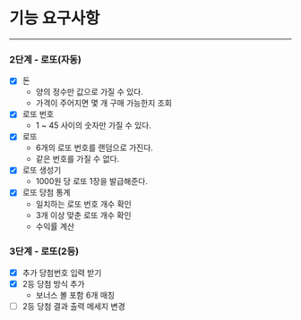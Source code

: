 # 기능 요구사항

---

### 2단계 - 로또(자동)

- [x] 돈
    - 양의 정수만 값으로 가질 수 있다.
    - 가격이 주어지면 몇 개 구매 가능한지 조회
- [x] 로또 번호
    - 1 ~ 45 사이의 숫자만 가질 수 있다.
- [x] 로또
    - 6개의 로또 번호를 랜덤으로 가진다.
    - 같은 번호를 가질 수 없다.
- [x] 로또 생성기
    - 1000원 당 로또 1장을 발급해준다.
- [x] 로또 당첨 통계
    - 일치하는 로또 번호 개수 확인
    - 3개 이상 맞춘 로또 개수 확인
    - 수익률 계산

### 3단계 - 로또(2등)

- [x] 추가 당첨번호 입력 받기
- [x] 2등 당첨 방식 추가
    - 보너스 볼 포함 6개 매칭
- [ ] 2등 당첨 결과 출력 메세지 변경
